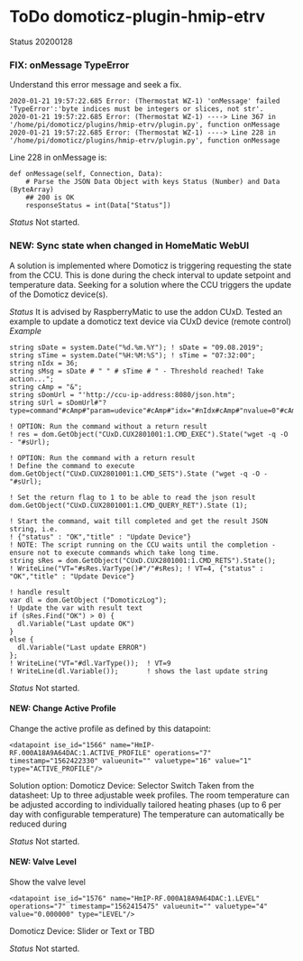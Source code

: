 # ToDo domoticz-plugin-hmip-etrv
Status 20200128

### FIX: onMessage TypeError
Understand this error message and seek a fix.
```
2020-01-21 19:57:22.685 Error: (Thermostat WZ-1) 'onMessage' failed 'TypeError':'byte indices must be integers or slices, not str'. 
2020-01-21 19:57:22.685 Error: (Thermostat WZ-1) ----> Line 367 in '/home/pi/domoticz/plugins/hmip-etrv/plugin.py', function onMessage 
2020-01-21 19:57:22.685 Error: (Thermostat WZ-1) ----> Line 228 in '/home/pi/domoticz/plugins/hmip-etrv/plugin.py', function onMessage
```
Line 228 in onMessage is:
```
def onMessage(self, Connection, Data):
	# Parse the JSON Data Object with keys Status (Number) and Data (ByteArray)
    ## 200 is OK
    responseStatus = int(Data["Status"])
```

_Status_
Not started.

### NEW: Sync state when changed in HomeMatic WebUI
A solution is implemented where Domoticz is triggering requesting the state from the CCU.
This is done during the check interval to update setpoint and temperature data.
Seeking for a solution where the CCU triggers the update of the Domoticz device(s).

_Status_
It is advised by RaspberryMatic to use the addon CUxD.
Tested an example to update a domoticz text device via CUxD device (remote control)
_Example_
```
string sDate = system.Date("%d.%m.%Y"); ! sDate = "09.08.2019"; 
string sTime = system.Date("%H:%M:%S"); ! sTime = "07:32:00"; 
string nIdx = 36;
string sMsg = sDate # " " # sTime # " - Threshold reached! Take action...";
string cAmp = "&";
string sDomUrl = "'http://ccu-ip-address:8080/json.htm";
string sUrl = sDomUrl#"?type=command"#cAmp#"param=udevice"#cAmp#"idx="#nIdx#cAmp#"nvalue=0"#cAmp#"svalue="#sMsg#"'";

! OPTION: Run the command without a return result
! res = dom.GetObject("CUxD.CUX2801001:1.CMD_EXEC").State("wget -q -O - "#sUrl);

! OPTION: Run the command with a return result
! Define the command to execute
dom.GetObject("CUxD.CUX2801001:1.CMD_SETS").State ("wget -q -O - "#sUrl);

! Set the return flag to 1 to be able to read the json result
dom.GetObject("CUxD.CUX2801001:1.CMD_QUERY_RET").State (1);

! Start the command, wait till completed and get the result JSON string, i.e.
! {"status" : "OK","title" : "Update Device"}
! NOTE: The script running on the CCU waits until the completion - ensure not to execute commands which take long time.
string sRes = dom.GetObject("CUxD.CUX2801001:1.CMD_RETS").State();
! WriteLine("VT="#sRes.VarType()#"/"#sRes); ! VT=4, {"status" : "OK","title" : "Update Device"}

! handle result
var dl = dom.GetObject ("DomoticzLog");
! Update the var with result text
if (sRes.Find("OK") > 0) {
  dl.Variable("Last update OK")
}
else {
  dl.Variable("Last update ERROR")
};
! WriteLine("VT="#dl.VarType());  ! VT=9
! WriteLine(dl.Variable());       ! shows the last update string
```

_Status_
Not started.

#### NEW: Change Active Profile
Change the active profile as defined by this datapoint:
```
<datapoint ise_id="1566" name="HmIP-RF.000A18A9A64DAC:1.ACTIVE_PROFILE" operations="7" timestamp="1562422330" valueunit="" valuetype="16" value="1" type="ACTIVE_PROFILE"/>
```
Solution option:
Domoticz Device: Selector Switch
Taken from the datasheet: Up to three adjustable week profiles.
The room temperature can be adjusted according to individually tailored heating phases (up to 6 per day with configurable temperature)
The temperature can automatically be reduced during 

_Status_
Not started.

#### NEW: Valve Level
Show the valve level
```
<datapoint ise_id="1576" name="HmIP-RF.000A18A9A64DAC:1.LEVEL" operations="7" timestamp="1562415475" valueunit="" valuetype="4" value="0.000000" type="LEVEL"/>
```
Domoticz Device: Slider or Text or TBD

_Status_
Not started.
